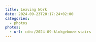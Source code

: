 ```yaml
---
title: Leaving Work
date: 2024-09-23T20:17:24+02:00
categories:
  - photos
photos:
  - url: cdn:/2024-09-klokgebouw-stairs
---
```


